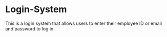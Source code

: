 # Login-System
This is a login system that allows users to enter their employee ID or email and password to log in.
